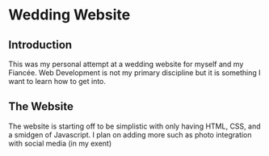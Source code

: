 Wedding Website
===============

## Introduction

This was my personal attempt at a wedding website for myself and my Fiancée. Web Development is not my primary discipline but it is something I want to learn how to get into.

## The Website

The website is starting off to be simplistic with only having HTML, CSS, and a smidgen of Javascript. I plan on adding more such as photo integration with social media (in my exent)
